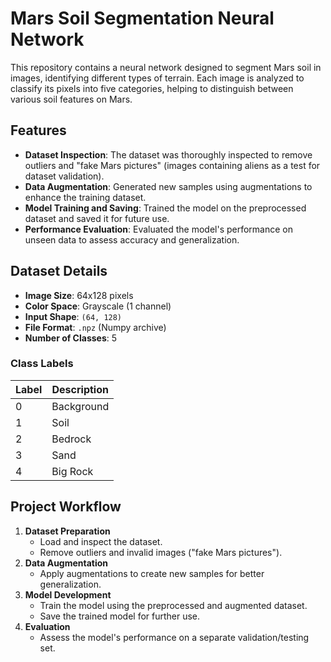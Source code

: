 # Mars Soil Segmentation Neural Network  

This repository contains a neural network designed to segment Mars soil in images, identifying different types of terrain. Each image is analyzed to classify its pixels into five categories, helping to distinguish between various soil features on Mars.  

## Features  
- **Dataset Inspection**: The dataset was thoroughly inspected to remove outliers and "fake Mars pictures" (images containing aliens as a test for dataset validation).  
- **Data Augmentation**: Generated new samples using augmentations to enhance the training dataset.  
- **Model Training and Saving**: Trained the model on the preprocessed dataset and saved it for future use.  
- **Performance Evaluation**: Evaluated the model's performance on unseen data to assess accuracy and generalization.  

## Dataset Details  
- **Image Size**: 64x128 pixels  
- **Color Space**: Grayscale (1 channel)  
- **Input Shape**: `(64, 128)`  
- **File Format**: `.npz` (Numpy archive)  
- **Number of Classes**: 5  

### Class Labels  
| Label | Description   |  
|-------|---------------|  
| 0     | Background    |  
| 1     | Soil          |  
| 2     | Bedrock       |  
| 3     | Sand          |  
| 4     | Big Rock      |  

## Project Workflow  
1. **Dataset Preparation**  
   - Load and inspect the dataset.  
   - Remove outliers and invalid images ("fake Mars pictures").  
2. **Data Augmentation**  
   - Apply augmentations to create new samples for better generalization.  
3. **Model Development**  
   - Train the model using the preprocessed and augmented dataset.  
   - Save the trained model for further use.  
4. **Evaluation**  
   - Assess the model's performance on a separate validation/testing set.  
